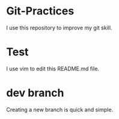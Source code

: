 # Git-Practices
I use this repository to improve my git skill.

# Test
I use vim to edit this README.md file.

# dev branch
Creating a new branch is quick and simple.
